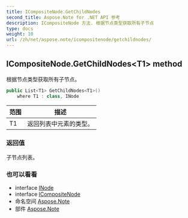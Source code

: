 ```yaml
---
title: ICompositeNode.GetChildNodes
second_title: Aspose.Note for .NET API 参考
description: ICompositeNode 方法. 根据节点类型获取所有子节点
type: docs
weight: 10
url: /zh/net/aspose.note/icompositenode/getchildnodes/
---
```

## ICompositeNode.GetChildNodes&lt;T1&gt; method

根据节点类型获取所有子节点。

```csharp
public List<T1> GetChildNodes<T1>()
    where T1 : class, INode
```

| 范围 | 描述 |
| --- | --- |
| T1 | 返回列表中元素的类型。 |

### 返回值

子节点列表。

### 也可以看看

* interface [INode](../../inode/)
* interface [ICompositeNode](../)
* 命名空间 [Aspose.Note](../../icompositenode/)
* 部件 [Aspose.Note](../../../)


